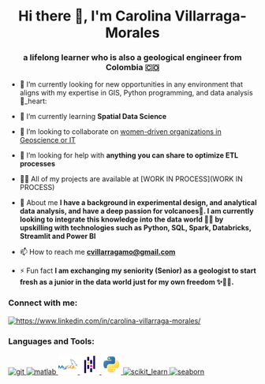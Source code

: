 <h1 align="center">Hi there 👋, I'm Carolina Villarraga-Morales</h1>
<h3 align="center">a lifelong learner who is also a geological engineer from Colombia 🇨🇴</h3>

- 🔭 I’m currently looking for new opportunities in any environment that aligns with my expertise in GIS, Python programming, and data analysis  💚_heart:

- 🌱 I’m currently learning **Spatial Data Science**

- 👯 I’m looking to collaborate on [women-driven organizations in Geoscience or IT](https://geolatinas.org)

- 🤝 I’m looking for help with **anything you can share to optimize ETL processes**

- 👨‍💻 All of my projects are available at [WORK IN PROCESS](WORK IN PROCESS)

- 💬 About me **I have a background in experimental design, and analytical data analysis, and have a deep passion for volcanoes🌋. I am currently looking to integrate this knowledge into the data world 👩‍💻 by upskilling with technologies such as Python, SQL, Spark, Databricks, Streamlit and Power BI**

- 📫 How to reach me **cvillarragamo@gmail.com**

- ⚡ Fun fact **I am exchanging my seniority (Senior) as a geologist to start fresh as a junior in the data world just for my own freedom ✨🌟😁.**

<h3 align="left">Connect with me:</h3>
<p align="left">
<a href="https://linkedin.com/in/https://www.linkedin.com/in/carolina-villarraga-morales/" target="blank"><img align="center" src="https://raw.githubusercontent.com/rahuldkjain/github-profile-readme-generator/master/src/images/icons/Social/linked-in-alt.svg" alt="https://www.linkedin.com/in/carolina-villarraga-morales/" height="30" width="40" /></a>
</p>

<h3 align="left">Languages and Tools:</h3>
<p align="left"> <a href="https://git-scm.com/" target="_blank" rel="noreferrer"> <img src="https://www.vectorlogo.zone/logos/git-scm/git-scm-icon.svg" alt="git" width="40" height="40"/> </a> <a href="https://www.mathworks.com/" target="_blank" rel="noreferrer"> <img src="https://upload.wikimedia.org/wikipedia/commons/2/21/Matlab_Logo.png" alt="matlab" width="40" height="40"/> </a> <a href="https://www.mysql.com/" target="_blank" rel="noreferrer"> <img src="https://raw.githubusercontent.com/devicons/devicon/master/icons/mysql/mysql-original-wordmark.svg" alt="mysql" width="40" height="40"/> </a> <a href="https://pandas.pydata.org/" target="_blank" rel="noreferrer"> <img src="https://raw.githubusercontent.com/devicons/devicon/2ae2a900d2f041da66e950e4d48052658d850630/icons/pandas/pandas-original.svg" alt="pandas" width="40" height="40"/> </a> <a href="https://www.python.org" target="_blank" rel="noreferrer"> <img src="https://raw.githubusercontent.com/devicons/devicon/master/icons/python/python-original.svg" alt="python" width="40" height="40"/> </a> <a href="https://scikit-learn.org/" target="_blank" rel="noreferrer"> <img src="https://upload.wikimedia.org/wikipedia/commons/0/05/Scikit_learn_logo_small.svg" alt="scikit_learn" width="40" height="40"/> </a> <a href="https://seaborn.pydata.org/" target="_blank" rel="noreferrer"> <img src="https://seaborn.pydata.org/_images/logo-mark-lightbg.svg" alt="seaborn" width="40" height="40"/> </a> </p>

